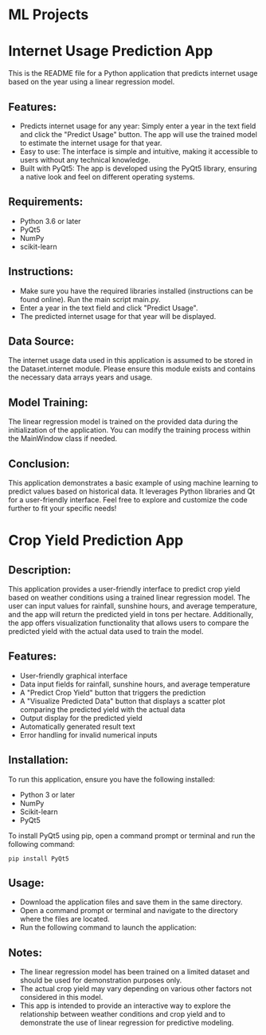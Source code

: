 # ML Projects
# Internet Usage Prediction App

This is the README file for a Python application that predicts internet usage based on the year using a linear regression model.

## Features:

- Predicts internet usage for any year: Simply enter a year in the text field and click the "Predict Usage" button. The app will use the trained model to estimate the internet usage for that year.
- Easy to use: The interface is simple and intuitive, making it accessible to users without any technical knowledge.
- Built with PyQt5: The app is developed using the PyQt5 library, ensuring a native look and feel on different operating systems.

## Requirements:
- Python 3.6 or later
- PyQt5
- NumPy
- scikit-learn

## Instructions:

- Make sure you have the required libraries installed (instructions can be found online).
Run the main script main.py.
- Enter a year in the text field and click "Predict Usage".
- The predicted internet usage for that year will be displayed.

## Data Source:
The internet usage data used in this application is assumed to be stored in the Dataset.internet module. Please ensure this module exists and contains the necessary data arrays years and usage.

## Model Training:

The linear regression model is trained on the provided data during the initialization of the application. You can modify the training process within the MainWindow class if needed.

## Conclusion:

This application demonstrates a basic example of using machine learning to predict values based on historical data. It leverages Python libraries and Qt for a user-friendly interface. Feel free to explore and customize the code further to fit your specific needs!


# Crop Yield Prediction App

## Description:

This application provides a user-friendly interface to predict crop yield based on weather conditions using a trained linear regression model. The user can input values for rainfall, sunshine hours, and average temperature, and the app will return the predicted yield in tons per hectare. Additionally, the app offers visualization functionality that allows users to compare the predicted yield with the actual data used to train the model.

## Features:

- User-friendly graphical interface
- Data input fields for rainfall, sunshine hours, and average temperature
- A "Predict Crop Yield" button that triggers the prediction
- A "Visualize Predicted Data" button that displays a scatter plot comparing the predicted yield with the actual data
- Output display for the predicted yield
- Automatically generated result text
- Error handling for invalid numerical inputs

## Installation:

To run this application, ensure you have the following installed:

- Python 3 or later
- NumPy
- Scikit-learn
- PyQt5

To install PyQt5 using pip, open a command prompt or terminal and run the following command:

```pip install PyQt5```

## Usage:

- Download the application files and save them in the same directory.
- Open a command prompt or terminal and navigate to the directory where the files are located.
- Run the following command to launch the application:

## Notes:

- The linear regression model has been trained on a limited dataset and should be used for demonstration purposes only.
- The actual crop yield may vary depending on various other factors not considered in this model.
- This app is intended to provide an interactive way to explore the relationship between weather conditions and crop yield and to demonstrate the use of linear regression for predictive modeling.
